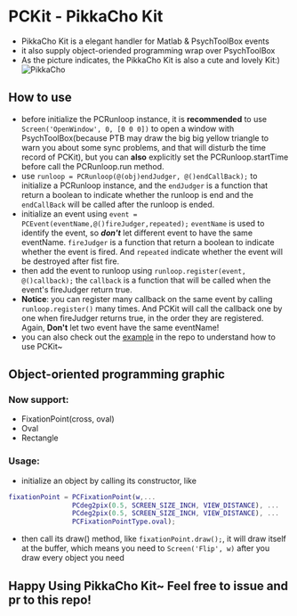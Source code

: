 # PCKit - PikkaCho Kit
- PikkaCho Kit is a elegant handler for Matlab &amp; PsychToolBox events
- it also supply object-oriended programming wrap over PsychToolBox
- As the picture indicates, the PikkaCho Kit is also a cute and lovely Kit:)
![PikkaCho](./PikkaCho.jpeg)

## How to use
- before initialize the PCRunloop instance, it is **recommended** to use `Screen('OpenWindow', 0, [0 0 0])` to open a window with PsychToolBox(because PTB may draw the big big yellow triangle to warn you about some sync problems, and that will disturb the time record of PCKit), but you can **also** explicitly set the PCRunloop.startTime before call the PCRunloop.run method.
- use `runloop = PCRunloop(@(obj)endJudger, @()endCallBack);` to initialize a PCRunloop instance, and the `endJudger` is a function that return a boolean to indicate whether the runloop is end and the `endCallBack` will be called after the runloop is ended.
- initialize an event using `event = PCEvent(eventName,@()fireJudger,repeated);` `eventName` is used to identify the event, so ***don't*** let different event to have the same eventName. `fireJudger` is a function that return a boolean to indicate whether the event is fired. And `repeated` indicate whether the event will be destroyed after fist fire.
- then add the event to runloop using `runloop.register(event, @()callback);` the `callback` is a function that will be called when the event's fireJudger return true.
- **Notice**: you can register many callback on the same event by calling `runloop.register()` many times. And PCKit will call the callback one by one when fireJudger returns true, in the order they are registered. Again, **Don't** let two event have the same eventName!
- you can also check out the [example](./Example/) in the repo to understand how to use PCKit~

## Object-oriented programming graphic
### Now support:
- FixationPoint(cross, oval)
- Oval
- Rectangle

### Usage:
- initialize an object by calling its constructor, like 
```matlab
fixationPoint = PCFixationPoint(w,...
                PCdeg2pix(0.5, SCREEN_SIZE_INCH, VIEW_DISTANCE), ...
                PCdeg2pix(0.5, SCREEN_SIZE_INCH, VIEW_DISTANCE), ...
                PCFixationPointType.oval);
```
- then call its draw() method, like `fixationPoint.draw();`, it will draw itself at the buffer, which means you need to `Screen('Flip', w)` after you draw every object you need

## Happy Using PikkaCho Kit~ Feel free to issue and pr to this repo!


